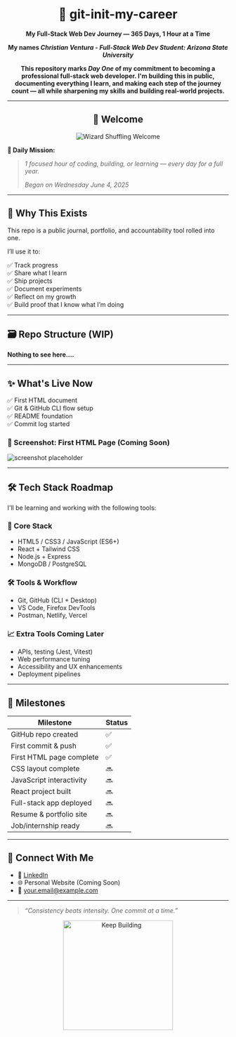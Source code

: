 <div align="center">

# 🚀 git-init-my-career

**My Full-Stack Web Dev Journey — 365 Days, 1 Hour at a Time**


**My names <em>Christian Ventura</em> - 
<em>Full-Stack Web Dev Student: Arizona State University</em>**

**This repository marks **<em>Day One</em>** of my commitment to becoming a professional full-stack web developer. I'm building this in public, documenting everything I learn, and making each step of the journey count — all while sharpening my skills and building real-world projects.**

---

## 👋 Welcome
![Wizard Shuffling Welcome](https://media.giphy.com/media/kHs1lBhZWaK5rj7lt3/giphy.gif)
</div>

**📅 Daily Mission:**  
> *1 focused hour of coding, building, or learning — every day for a full year.*
> 
> *Began on Wednesday June 4, 2025*

---

## 🧠 Why This Exists

This repo is a public journal, portfolio, and accountability tool rolled into one.

I’ll use it to:

✅ Track progress  
✅ Share what I learn  
✅ Ship projects  
✅ Document experiments  
✅ Reflect on my growth  
✅ Build proof that I know what I’m doing  

---

## 🗃️ Repo Structure (WIP)

**Nothing to see here....**

---

## ✨ What's Live Now

✅ First HTML document  
✅ Git & GitHub CLI flow setup  
✅ README foundation  
✅ Commit log started  

### 📸 Screenshot: First HTML Page (Coming Soon)

![screenshot placeholder](https://via.placeholder.com/800x400.png?text=Project+Screenshot+Coming+Soon)

---

## 🛠️ Tech Stack Roadmap

I'll be learning and working with the following tools:

### 🧱 Core Stack
- HTML5 / CSS3 / JavaScript (ES6+)
- React + Tailwind CSS
- Node.js + Express
- MongoDB / PostgreSQL

### 🛠️ Tools & Workflow
- Git, GitHub (CLI + Desktop)
- VS Code, Firefox DevTools
- Postman, Netlify, Vercel

### 📈 Extra Tools Coming Later
- APIs, testing (Jest, Vitest)
- Web performance tuning
- Accessibility and UX enhancements
- Deployment pipelines

---

## 🧭 Milestones

| Milestone | Status |
|----------|--------|
| GitHub repo created | ✅ |
| First commit & push | ✅ |
| First HTML page complete | ✅ |
| CSS layout complete | 🔜 |
| JavaScript interactivity | 🔜 |
| React project built | 🔜 |
| Full-stack app deployed | 🔜 |
| Resume & portfolio site | 🔜 |
| Job/internship ready | 🔜 |

---

## 🔗 Connect With Me

- 💼 [LinkedIn](https://www.linkedin.com/in/your-profile)
- 🌐 Personal Website (Coming Soon)
- 📧 your.email@example.com

---

> _“Consistency beats intensity. One commit at a time.”_

<div align="center">
  <img src="https://media.giphy.com/media/LmNwrBhejkK9EFP504/giphy.gif" width="250" alt="Keep Building" />
</div>
